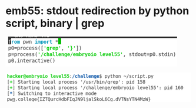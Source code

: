 # emb55: stdout redirection by python script, binary | grep

![binary to grep](<../.gitbook/assets/image (120).png>)

![](<../.gitbook/assets/image (8) (1).png>)
